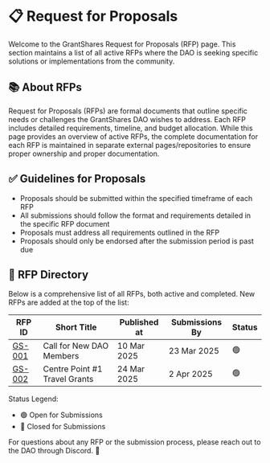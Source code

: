 ---
---

# 📋 Request for Proposals

Welcome to the GrantShares Request for Proposals (RFP) page. This section maintains a list of all active RFPs where the DAO is seeking specific solutions or implementations from the community.

## 📚 About RFPs

Request for Proposals (RFPs) are formal documents that outline specific needs or challenges the GrantShares DAO wishes to address. Each RFP includes detailed requirements, timeline, and budget allocation. While this page provides an overview of active RFPs, the complete documentation for each RFP is maintained in separate external pages/repositories to ensure proper ownership and proper documentation.

## ✅ Guidelines for Proposals

- Proposals should be submitted within the specified timeframe of each RFP
- All submissions should follow the format and requirements detailed in the specific RFP document
- Proposals must address all requirements outlined in the RFP
- Proposals should only be endorsed after the submission period is past due

## 📝 RFP Directory

Below is a comprehensive list of all RFPs, both active and completed. New RFPs are added at the top of the list:

| RFP ID | Short Title              | Published at | Submissions By | Status |
|--------|--------------------------|--------------|----------------|--------|
| [GS-001](rfp-docs/gs-001) | Call for New DAO Members | 10 Mar 2025  | 23 Mar 2025    | 🟢     |
| [GS-002](rfp-docs/gs-002) | Centre Point #1 Travel Grants | 24 Mar 2025  | 2 Apr 2025    | 🟢     |

Status Legend:
- 🟢 Open for Submissions
- 🔴 Closed for Submissions


For questions about any RFP or the submission process, please reach out to the DAO through Discord. 💬